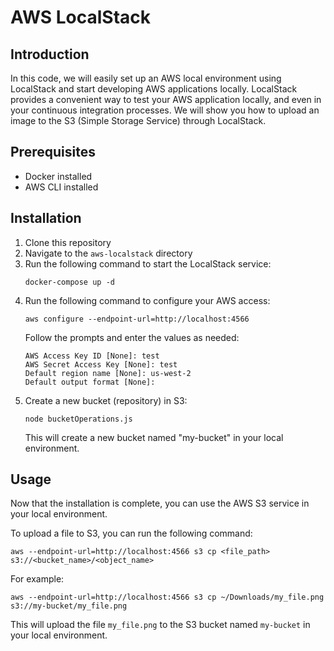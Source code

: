 # AWS LocalStack

## Introduction
In this code, we will easily set up an AWS local environment using LocalStack and start developing AWS applications locally. LocalStack provides a convenient way to test your AWS application locally, and even in your continuous integration processes. We will show you how to upload an image to the S3 (Simple Storage Service) through LocalStack.

## Prerequisites
- Docker installed
- AWS CLI installed

## Installation
1. Clone this repository
2. Navigate to the `aws-localstack` directory
3. Run the following command to start the LocalStack service:
    ```
    docker-compose up -d
    ```
4. Run the following command to configure your AWS access:
    ```
    aws configure --endpoint-url=http://localhost:4566
    ```
    Follow the prompts and enter the values as needed:
    ```
    AWS Access Key ID [None]: test
    AWS Secret Access Key [None]: test
    Default region name [None]: us-west-2
    Default output format [None]:
    ```
5. Create a new bucket (repository) in S3:
    ```
    node bucketOperations.js
    ```
    This will create a new bucket named "my-bucket" in your local environment.

## Usage
Now that the installation is complete, you can use the AWS S3 service in your local environment. 

To upload a file to S3, you can run the following command:
```
aws --endpoint-url=http://localhost:4566 s3 cp <file_path> s3://<bucket_name>/<object_name>
```

For example:
```
aws --endpoint-url=http://localhost:4566 s3 cp ~/Downloads/my_file.png s3://my-bucket/my_file.png
```

This will upload the file `my_file.png` to the S3 bucket named `my-bucket` in your local environment.

<!-- ```bash
aws --endpoint-url=http://localhost:4566 s3 mb s3://my-bucket
``` -->
